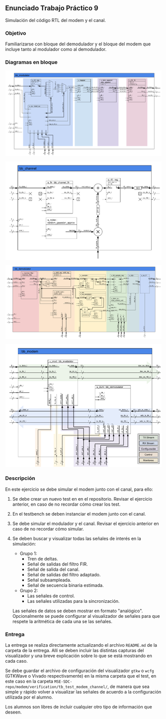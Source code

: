 ## Enunciado Trabajo Práctico 9

Simulación del código RTL del modem y el canal.


### Objetivo

Familiarizarse con bloque del demodulador y el bloque del modem
que incluye tanto al modulador como al demodulador.


### Diagramas en bloque

![Diagrama en bloques del modulador](./images/BD-bb_modulator.png)

![Diagrama en bloques del canal](./images/BD-bb_channel.png)

![Diagrama en bloques del demodulador](./images/BD-bb_demodulator.png)

![Diagrama en bloques del modem](./images/BD-bb_modem.png)


### Descripción

En este ejercicio se debe simular el modem junto con el canal, para ello:
1. Se debe crear un nuevo test en en el repositorio.
    Revisar el ejercicio anterior, en caso de no recordar cómo crear los test.
2. En el testbench se deben instanciar el modem junto con el canal.
3. Se debe simular el modulador y el canal.
    Revisar el ejercicio anterior en caso de no recordar cómo simular.
4. Se deben buscar y visualizar todas las señales de interés en la simulación:
    - Grupo 1:
      - Tren de deltas.
      - Señal de salidas del filtro FIR.
      - Señal de salida del canal.
      - Señal de salidas del filtro adaptado.
      - Señal subsampleada.
      - Señal de secuencia binaria estimada.
    - Grupo 2:
      - Las señales de control.
      - Las señales utilizadas para la sincronización.

    Las señales de datos se deben mostrar en formato "analógico".
    Opcionalmente se puede configurar al visualizador de señales para
    que respete la aritmética de cada una se las señales.


### Entrega

La entrega se realiza directamente actualizando el archivo `README.md`
de la carpeta de la entrega.
Allí se deben incluir las distintas capturas del visualizador y una breve
explicación sobre lo que se está mostrando en cada caso.

Se debe guardar el archivo de configuración del visualizador `gtkw` o `wcfg`
(GTKWave o Vivado respectivamente) en la misma carpeta que el test, en este
caso en la carpeta `MSE-SDC-repo/modem/verification/tb_test_modem_channel/`, de manera
que sea simple y rápido volver a visualizar las señales de acuerdo a la
configuración utilizada por el alumno.

Los alumnos son libres de incluir cualquier otro tipo de información que deseen.


